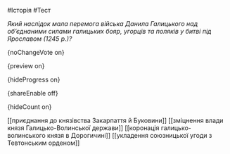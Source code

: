 #Історія #Тест

*Який наслідок мала перемога війська Данила Галицького над об’єднаними
силами галицьких бояр, угорців та поляків у битві під Ярославом (1245 р.)?*

{noChangeVote on}

{preview on}

{hideProgress on}

{shareEnable off}

{hideCount on}

[[приєднання до князівства Закарпаття й Буковини]]
[[зміцнення влади князя Галицько-Волинської держави]]
[[коронація галицько-волинського князя в Дорогичині]]
[[укладення союзницької угоди з Тевтонським орденом]]
